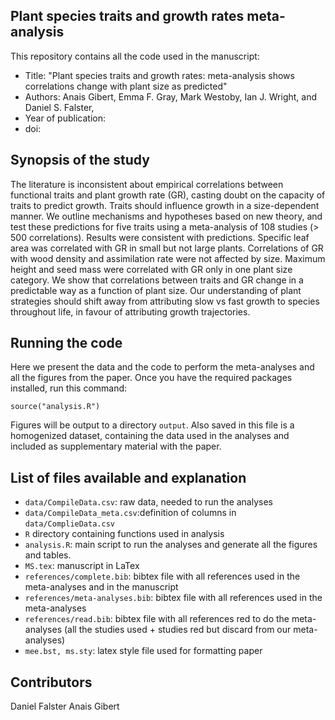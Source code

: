 Plant species traits and growth rates meta-analysis
--------

This repository contains all the code used in the manuscript:

* Title: "Plant species traits and growth rates: meta-analysis shows correlations change with plant size as predicted"
* Authors: Anais Gibert, Emma F. Gray, Mark Westoby,  Ian J. Wright, and Daniel S. Falster,
* Year of publication:
* doi:

Synopsis of the study
--------
The literature is inconsistent about empirical correlations between functional traits and plant growth rate (GR), casting doubt on the capacity of traits to predict growth.
Traits should influence growth in a size-dependent manner. We outline mechanisms and hypotheses based on new theory, and test these predictions for five traits using a meta-analysis of 108 studies (> 500 correlations).
Results were consistent with predictions. Specific leaf area was correlated with GR in small but not large plants. Correlations of GR with wood density and assimilation rate were not affected by size. Maximum height and seed mass were correlated with GR only in one plant size category.
We show that correlations between traits and GR change in a predictable way as a function of plant size. Our understanding of plant strategies should shift away from attributing slow vs fast growth to species throughout life, in favour of attributing growth trajectories.

Running the code
--------

Here we present the data and the code to perform the meta-analyses and all the figures from the paper. Once you have the required packages installed, run this command:

```
source("analysis.R")
```

Figures will be output to a directory `output`. Also saved in this file is a homogenized dataset, containing the data used in the analyses and included as supplementary material with the paper.

List of files available and explanation
--------

- `data/CompileData.csv`: raw data, needed to run the analyses
- `data/CompileData_meta.csv`:definition of columns in `data/ComplieData.csv`
- `R` directory containing functions used in analysis
- `analysis.R`: main script to run the analyses and generate all the figures and tables.
- `MS.tex`: manuscript in LaTex
- `references/complete.bib`: bibtex file with all references used in the meta-analyses and in the manuscript
- `references/meta-analyses.bib`: bibtex file with all references used in the meta-analyses
- `references/read.bib`: bibtex file with all references red to do the meta-analyses (all the studies used + studies red but discard from our meta-analyses)
- `mee.bst, ms.sty`: latex style file used for formatting paper

Contributors
------------------------
Daniel Falster
Anais Gibert
